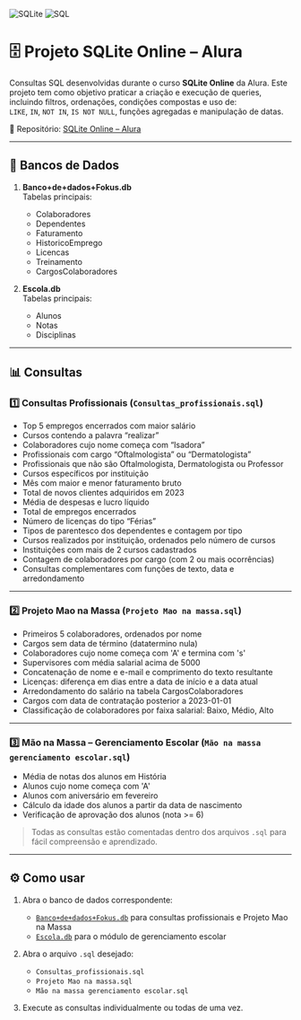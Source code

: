 ![SQLite](https://img.shields.io/badge/SQLite-003B57?style=flat&logo=sqlite&logoColor=white)
![SQL](https://img.shields.io/badge/SQL-F7DF1E?style=flat&logo=sql&logoColor=black)

# 🗄️ Projeto SQLite Online – Alura

Consultas SQL desenvolvidas durante o curso **SQLite Online** da Alura. Este projeto tem como objetivo praticar a criação e execução de queries, incluindo filtros, ordenações, condições compostas e uso de:  
`LIKE`, `IN`, `NOT IN`, `IS NOT NULL`, funções agregadas e manipulação de datas.

🔗 Repositório: [SQLite Online – Alura](https://github.com/felipebartt1-dotcom/SQLiteOnlineAlura)

---

## 📂 Bancos de Dados

1. **Banco+de+dados+Fokus.db**  
   Tabelas principais:  
   - Colaboradores  
   - Dependentes  
   - Faturamento  
   - HistoricoEmprego  
   - Licencas  
   - Treinamento  
   - CargosColaboradores  

2. **Escola.db**  
   Tabelas principais:  
   - Alunos  
   - Notas  
   - Disciplinas  

---

## 📊 Consultas

### 1️⃣ Consultas Profissionais (`Consultas_profissionais.sql`)

- Top 5 empregos encerrados com maior salário  
- Cursos contendo a palavra “realizar”  
- Colaboradores cujo nome começa com “Isadora”  
- Profissionais com cargo “Oftalmologista” ou “Dermatologista”  
- Profissionais que não são Oftalmologista, Dermatologista ou Professor  
- Cursos específicos por instituição  
- Mês com maior e menor faturamento bruto  
- Total de novos clientes adquiridos em 2023  
- Média de despesas e lucro líquido  
- Total de empregos encerrados  
- Número de licenças do tipo “Férias”  
- Tipos de parentesco dos dependentes e contagem por tipo  
- Cursos realizados por instituição, ordenados pelo número de cursos  
- Instituições com mais de 2 cursos cadastrados  
- Contagem de colaboradores por cargo (com 2 ou mais ocorrências)  
- Consultas complementares com funções de texto, data e arredondamento  

---

### 2️⃣ Projeto Mao na Massa (`Projeto Mao na massa.sql`)

- Primeiros 5 colaboradores, ordenados por nome  
- Cargos sem data de término (datatermino nula)  
- Colaboradores cujo nome começa com 'A' e termina com 's'  
- Supervisores com média salarial acima de 5000  
- Concatenação de nome e e-mail e comprimento do texto resultante  
- Licenças: diferença em dias entre a data de início e a data atual  
- Arredondamento do salário na tabela CargosColaboradores  
- Cargos com data de contratação posterior a 2023-01-01  
- Classificação de colaboradores por faixa salarial: Baixo, Médio, Alto  

---

### 3️⃣ Mão na Massa – Gerenciamento Escolar (`Mão na massa gerenciamento escolar.sql`)

- Média de notas dos alunos em História  
- Alunos cujo nome começa com 'A'  
- Alunos com aniversário em fevereiro  
- Cálculo da idade dos alunos a partir da data de nascimento  
- Verificação de aprovação dos alunos (nota >= 6)  

> Todas as consultas estão comentadas dentro dos arquivos `.sql` para fácil compreensão e aprendizado.

---

## ⚙️ Como usar

1. Abra o banco de dados correspondente:  
   - [`Banco+de+dados+Fokus.db`](./Banco+de+dados+Fokus.db) para consultas profissionais e Projeto Mao na Massa  
   - [`Escola.db`](./Escola.db) para o módulo de gerenciamento escolar  

2. Abra o arquivo `.sql` desejado:  
   - `Consultas_profissionais.sql`  
   - `Projeto Mao na massa.sql`  
   - `Mão na massa gerenciamento escolar.sql`  

3. Execute as consultas individualmente ou todas de uma vez.
